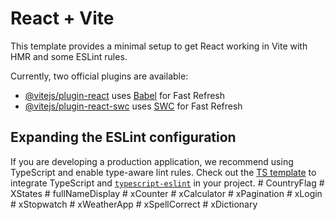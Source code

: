 # React + Vite

This template provides a minimal setup to get React working in Vite with HMR and some ESLint rules.

Currently, two official plugins are available:

- [@vitejs/plugin-react](https://github.com/vitejs/vite-plugin-react/blob/main/packages/plugin-react/README.md) uses [Babel](https://babeljs.io/) for Fast Refresh
- [@vitejs/plugin-react-swc](https://github.com/vitejs/vite-plugin-react-swc) uses [SWC](https://swc.rs/) for Fast Refresh

## Expanding the ESLint configuration

If you are developing a production application, we recommend using TypeScript and enable type-aware lint rules. Check out the [TS template](https://github.com/vitejs/vite/tree/main/packages/create-vite/template-react-ts) to integrate TypeScript and [`typescript-eslint`](https://typescript-eslint.io) in your project.
#   C o u n t r y F l a g  
 #   X S t a t e s  
 #   f u l l N a m e D i s p l a y  
 #   x C o u n t e r  
 #   x C a l c u l a t o r  
 #   x P a g i n a t i o n  
 #   x L o g i n  
 #   x S t o p w a t c h  
 #   x W e a t h e r A p p  
 #   x S p e l l C o r r e c t  
 #   x D i c t i o n a r y  
 